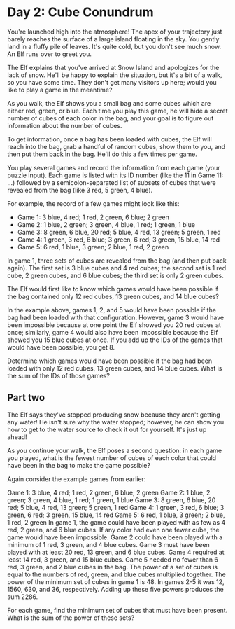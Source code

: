Day 2: Cube Conundrum
===

You're launched high into the atmosphere! The apex of your trajectory just barely reaches the
surface of a large island floating in the sky. You gently land in a fluffy pile of leaves. It's
quite cold, but you don't see much snow. An Elf runs over to greet you.

The Elf explains that you've arrived at Snow Island and apologizes for the lack of snow. He'll be
happy to explain the situation, but it's a bit of a walk, so you have some time. They don't get
many visitors up here; would you like to play a game in the meantime?

As you walk, the Elf shows you a small bag and some cubes which are either red, green, or blue.
Each time you play this game, he will hide a secret number of cubes of each color in the bag, and
your goal is to figure out information about the number of cubes.

To get information, once a bag has been loaded with cubes, the Elf will reach into the bag, grab a
handful of random cubes, show them to you, and then put them back in the bag. He'll do this a few
times per game.

You play several games and record the information from each game (your puzzle input). Each game is
listed with its ID number (like the 11 in Game 11: ...) followed by a semicolon-separated list of
subsets of cubes that were revealed from the bag (like 3 red, 5 green, 4 blue).

For example, the record of a few games might look like this:

- Game 1: 3 blue, 4 red; 1 red, 2 green, 6 blue; 2 green
- Game 2: 1 blue, 2 green; 3 green, 4 blue, 1 red; 1 green, 1 blue
- Game 3: 8 green, 6 blue, 20 red; 5 blue, 4 red, 13 green; 5 green, 1 red
- Game 4: 1 green, 3 red, 6 blue; 3 green, 6 red; 3 green, 15 blue, 14 red
- Game 5: 6 red, 1 blue, 3 green; 2 blue, 1 red, 2 green

In game 1, three sets of cubes are revealed from the bag (and then put back again). The first set
is 3 blue cubes and 4 red cubes; the second set is 1 red cube, 2 green cubes, and 6 blue cubes;
the third set is only 2 green cubes.

The Elf would first like to know which games would have been possible if the bag contained only
12 red cubes, 13 green cubes, and 14 blue cubes?

In the example above, games 1, 2, and 5 would have been possible if the bag had been loaded with
that configuration. However, game 3 would have been impossible because at one point the Elf showed
you 20 red cubes at once; similarly, game 4 would also have been impossible because the Elf showed
you 15 blue cubes at once. If you add up the IDs of the games that would have been possible, you
get 8.

Determine which games would have been possible if the bag had been loaded with only 12 red cubes,
13 green cubes, and 14 blue cubes. What is the sum of the IDs of those games?

Part two
----

The Elf says they've stopped producing snow because they aren't getting any water! He isn't sure why the water stopped; however, he can show you how to get to the water source to check it out for yourself. It's just up ahead!

As you continue your walk, the Elf poses a second question: in each game you played, what is the fewest number of cubes of each color that could have been in the bag to make the game possible?

Again consider the example games from earlier:

Game 1: 3 blue, 4 red; 1 red, 2 green, 6 blue; 2 green
Game 2: 1 blue, 2 green; 3 green, 4 blue, 1 red; 1 green, 1 blue
Game 3: 8 green, 6 blue, 20 red; 5 blue, 4 red, 13 green; 5 green, 1 red
Game 4: 1 green, 3 red, 6 blue; 3 green, 6 red; 3 green, 15 blue, 14 red
Game 5: 6 red, 1 blue, 3 green; 2 blue, 1 red, 2 green
In game 1, the game could have been played with as few as 4 red, 2 green, and 6 blue cubes. If any color had even one fewer cube, the game would have been impossible.
Game 2 could have been played with a minimum of 1 red, 3 green, and 4 blue cubes.
Game 3 must have been played with at least 20 red, 13 green, and 6 blue cubes.
Game 4 required at least 14 red, 3 green, and 15 blue cubes.
Game 5 needed no fewer than 6 red, 3 green, and 2 blue cubes in the bag.
The power of a set of cubes is equal to the numbers of red, green, and blue cubes multiplied together. The power of the minimum set of cubes in game 1 is 48. In games 2-5 it was 12, 1560, 630, and 36, respectively. Adding up these five powers produces the sum 2286.

For each game, find the minimum set of cubes that must have been present. What is the sum of the power of these sets?
